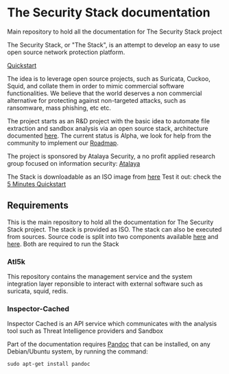 # The Security Stack documentation

Main repository to hold all the documentation for The Security Stack project


The Security Stack, or "The Stack", is an attempt to develop an easy to use open source network protection platform.

[Quickstart](https://github.com/atalayasec/thesecuritystack/wiki/Quickstart)

The idea is to leverage open source projects, such as Suricata, Cuckoo, Squid, and collate them in order to mimic commercial software functionalities. We believe that the world deserves a non commercial alternative for protecting against non-targeted attacks, such as ransomware, mass phishing, etc etc.


The project starts as an R&D project with the basic idea to automate file extraction and sandbox analysis via an open source stack, architecture documented [here](Architecture). The current status is Alpha, we look for help from the community to implement our [Roadmap](https://github.com/atalayasec/thesecuritystack/wiki/Roadmap).


The project is sponsored by Atalaya Security, a no profit applied research group focused on information security: [Atalaya](https://www.linkedin.com/company/atalaya-security)


The Stack is downloadable as an ISO image from [here](https://download.atalayasec.net/atl5k-debug.iso)
Test it out: check the [5 Minutes Quickstart](https://github.com/atalayasec/thesecuritystack/wiki/Quickstart)

## Requirements

This is the main repository to hold all the documentation for The Security Stack project.
The stack is provided as ISO. The stack can also be executed from sources. Source code is split into two components available [here](https://github.com/atalayasec/atl5k) and [here](https://github.com/atalayasec/inspector-cached). Both are required to run the Stack

### Atl5k ###
This repository contains the management service and the system integration layer reponsible to interact with external software such as suricata, squid, redis.

### Inspector-Cached ###
Inspector Cached is an API service which communicates with the analysis tool such as Threat Intelligence providers and Sandbox


Part of the documentation requires [Pandoc](http://pandoc.org/) that can be installed,
on any Debian/Ubuntu system, by running the command:

```
sudo apt-get install pandoc
```
